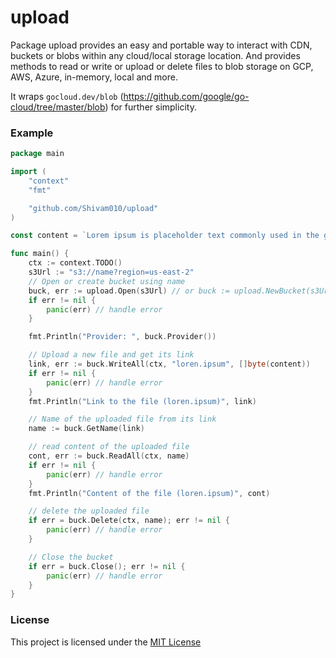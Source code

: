 # upload 
Package upload provides an easy and portable way to interact with CDN, buckets or blobs within any cloud/local storage location. And provides methods to read or write or upload or delete files to blob storage on GCP, AWS, Azure, in-memory, local and more.

It wraps `gocloud.dev/blob` (https://github.com/google/go-cloud/tree/master/blob) for further simplicity.

### Example
```go
package main

import (
	"context"
	"fmt"

	"github.com/Shivam010/upload"
)

const content = `Lorem ipsum is placeholder text commonly used in the graphic, print, and publishing industries.`

func main() {
	ctx := context.TODO()
	s3Url := "s3://name?region=us-east-2"
	// Open or create bucket using name
	buck, err := upload.Open(s3Url) // or buck := upload.NewBucket(s3Url)
	if err != nil {
		panic(err) // handle error
	}

	fmt.Println("Provider: ", buck.Provider())

	// Upload a new file and get its link
	link, err := buck.WriteAll(ctx, "loren.ipsum", []byte(content))
	if err != nil {
		panic(err) // handle error
	}
	fmt.Println("Link to the file (loren.ipsum)", link)

	// Name of the uploaded file from its link
	name := buck.GetName(link)

	// read content of the uploaded file
	cont, err := buck.ReadAll(ctx, name)
	if err != nil {
		panic(err) // handle error
	}
	fmt.Println("Content of the file (loren.ipsum)", cont)

	// delete the uploaded file
	if err = buck.Delete(ctx, name); err != nil {
		panic(err) // handle error
	}

	// Close the bucket
	if err = buck.Close(); err != nil {
		panic(err) // handle error
	}
}
```

### License
This project is licensed under the [MIT License](./LICENSE)
